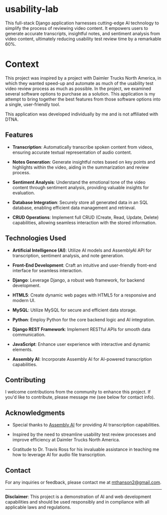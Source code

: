 # usability-lab

This full-stack Django application harnesses cutting-edge AI technology to simplify the process of reviewing video content. It empowers users to generate accurate transcripts, insightful notes, and sentiment analysis from video content, ultimately reducing usability test review time by a remarkable 60%.

# Context

This project was inspired by a project with Daimler Trucks North America, in which they wanted speed-up and automate as much of the usability test video review process as much as possible.
In the project, we examined several software options to purchase as a solution. This application is my attempt to bring together the best features from those software options into a single, user-friendly tool.

This application was developed individually by me and is not affiliated with DTNA.

## Features

- **Transcription**: Automatically transcribe spoken content from videos, ensuring accurate textual representation of audio content.

- **Notes Generation**: Generate insightful notes based on key points and highlights within the video, aiding in the summarization and review process.

- **Sentiment Analysis**: Understand the emotional tone of the video content through sentiment analysis, providing valuable insights for evaluation.

- **Database Integration**: Securely store all generated data in an SQL database, enabling efficient data management and retrieval.

- **CRUD Operations**: Implement full CRUD (Create, Read, Update, Delete) capabilities, allowing seamless interaction with the stored information.


## Technologies Used

- **Artificial Intelligence (AI)**: Utilize AI models and AssemblyAI API for transcription, sentiment analysis, and note generation.

- **Front-End Development**: Craft an intuitive and user-friendly front-end interface for seamless interaction.

- **Django**: Leverage Django, a robust web framework, for backend development.

- **HTML5**: Create dynamic web pages with HTML5 for a responsive and modern UI.

- **MySQL**: Utilize MySQL for secure and efficient data storage.

- **Python**: Employ Python for the core backend logic and AI integration.

- **Django REST Framework**: Implement RESTful APIs for smooth data communication.

- **JavaScript**: Enhance user experience with interactive and dynamic elements.

- **Assembly AI**: Incorporate Assembly AI for AI-powered transcription capabilities.


## Contributing

I welcome contributions from the community to enhance this project. If you'd like to contribute, please message me (see below for contact info).


## Acknowledgments

- Special thanks to [Assembly AI](https://assemblyai.com/) for providing AI transcription capabilities.

- Inspired by the need to streamline usability test review processes and improve efficiency at Daimler Trucks North America.

- Gratitude to Dr. Travis Ross for his invaluable assistance in teaching me how to leverage AI for audio file transcription.

## Contact

For any inquiries or feedback, please contact me at mthanson2@gmail.com.

---

**Disclaimer**: This project is a demonstration of AI and web development capabilities and should be used responsibly and in compliance with all applicable laws and regulations.

